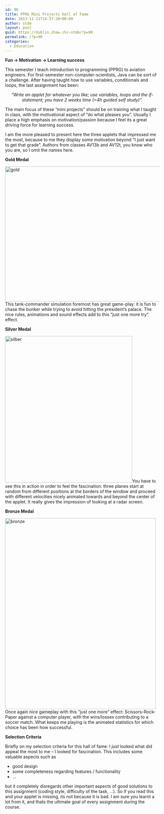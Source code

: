 ```yaml
---
id: 90
title: PPRG Mini Projects Hall of Fame
date: 2013-11-11T14:37:20+00:00
author: stdm
layout: post
guid: https://dublin.zhaw.ch/~stdm/?p=90
permalink: /?p=90
categories:
  - Education
---
```

**Fun -> Motivation -> Learning success**

This semester I teach introduction to programming (PPRG) to aviation engineers. For first-semester non-computer-scientists, Java can be sort of a challenge. After having taught how to use variables, conditionals and loops, the last assignment has been:

<p style="text-align: center;">
  <em> &#8220;Write an applet for whatever you like; use variables, loops and the if-statement; you have 2 weeks time (=4h guided self study)&#8221;.</em>
</p>

<p style="text-align: left;">
  The main focus of these &#8220;mini projects&#8221; should be on training what I taught in class, with the motivational aspect of &#8220;do what pleases you&#8221;. Usually I place a high emphasis on motivation/passion because I feel its a great driving force for learning success.<!--more-->
</p>

<p style="text-align: left;">
  I am the more pleased to present here the three applets that impressed me the most, because to me they display some motivation beyond &#8220;I just want to get that grade&#8221;. Authors from classes AV13b and AV12t, you know who you are, so I omit the names here.
</p>

<p style="text-align: left;">
  <strong>Gold Medal</strong>
</p>

<p style="text-align: left;">
  <a href="https://dublin.zhaw.ch/~stdm/wp-content/uploads/2013/11/gold.png"><img class="size-full wp-image-92 aligncenter" alt="gold" src="https://dublin.zhaw.ch/~stdm/wp-content/uploads/2013/11/gold.png" width="608" height="441" /></a>This tank-commander simulation foremost has great game-play: it is fun to chase the bunker while trying to avoid hitting the president&#8217;s palace. The nice rules, animations and sound effects add to this &#8220;just one more try&#8221; effect.<a href="https://dublin.zhaw.ch/~stdm/wp-content/uploads/2013/11/gold.png"><br /> </a>
</p>

<p style="text-align: left;">
  <strong>Silver Medal</strong>
</p>

<p style="text-align: left;">
  <a href="https://dublin.zhaw.ch/~stdm/wp-content/uploads/2013/11/silber.png"><img class="size-full wp-image-93 aligncenter" alt="silber" src="https://dublin.zhaw.ch/~stdm/wp-content/uploads/2013/11/silber.png" width="415" height="479" /></a>You have to see this in action in order to feel the fascination: three planes start at random from different positions at the borders of the window and proceed with different velocities nicely animated towards and beyond the center of the applet. It really gives the impression of looking at a radar screen.
</p>

<p style="text-align: left;">
  <strong>Bronze Medal</strong>
</p>

<p style="text-align: left;">
  <a href="https://dublin.zhaw.ch/~stdm/wp-content/uploads/2013/11/bronze.png"><img class="size-full wp-image-91 aligncenter" alt="bronze" src="https://dublin.zhaw.ch/~stdm/wp-content/uploads/2013/11/bronze.png" width="492" height="624" /></a>Once again nice gameplay with this &#8220;just one more&#8221; effect: Scissors-Rock-Paper against a computer player, with the wins/losses contributing to a soccer match. What keeps me playing is the animated statistics for which choice has been how successful.
</p>

<p style="text-align: left;">
  <strong>Selection Criteria</strong>
</p>

Briefly on my selection criteria for this hall of fame: I _just_ looked what did appeal the most to me &#8211; I looked for fascination. This includes some valuable aspects such as

  * good design
  * some completeness regarding features / functionality
  * &#8230;

but it completely disregards other important aspects of good solutions to this assignment (coding style, difficulty of the task, &#8230;). So if you read this and your applet is missing, its not because it is bad. I am sure you learnt a lot from it, and thats the ultimate goal of every assignment during the course.